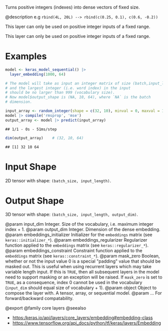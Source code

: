 Turns positive integers (indexes) into dense vectors of fixed size.

@description
e.g `rbind(4L, 20L) --> rbind(c(0.25, 0.1), c(0.6, -0.2))`

This layer can only be used on positive integer inputs of a fixed range.

This layer can only be used on positive integer inputs of a fixed range.

# Examples

```r
model <- keras_model_sequential() |>
  layer_embedding(1000, 64)

# The model will take as input an integer matrix of size (batch,input_length),
# and the largest integer (i.e. word index) in the input
# should be no larger than 999 (vocabulary size).
# Now model$output_shape is (NA, 10, 64), where `NA` is the batch
# dimension.

input_array <- random_integer(shape = c(32, 10), minval = 0, maxval = 1000)
model |> compile('rmsprop', 'mse')
output_array <- model |> predict(input_array)
```

```
## 1/1 - 0s - 51ms/step
```

```r
dim(output_array)    # (32, 10, 64)
```

```
## [1] 32 10 64
```

# Input Shape
2D tensor with shape: `(batch_size, input_length)`.

# Output Shape
3D tensor with shape: `(batch_size, input_length, output_dim)`.

@param input_dim Integer. Size of the vocabulary,
    i.e. maximum integer index + 1.
@param output_dim Integer. Dimension of the dense embedding.
@param embeddings_initializer Initializer for the `embeddings`
    matrix (see `keras::initializer_*`).
@param embeddings_regularizer Regularizer function applied to
    the `embeddings` matrix (see `keras::regularizer_*`).
@param embeddings_constraint Constraint function applied to
    the `embeddings` matrix (see `keras::constraint_*`).
@param mask_zero Boolean, whether or not the input value 0 is a special
    "padding" value that should be masked out.
    This is useful when using recurrent layers which
    may take variable length input. If this is `TRUE`,
    then all subsequent layers in the model need
    to support masking or an exception will be raised.
    If `mask_zero` is set to `TRUE`, as a consequence,
    index 0 cannot be used in the vocabulary (`input_dim` should
    equal size of vocabulary + 1).
@param object Object to compose the layer with. A tensor, array, or sequential model.
@param ... For forward/backward compatability.

@export
@family core layers
@seealso
+ <https:/keras.io/api/layers/core_layers/embedding#embedding-class>
+ <https://www.tensorflow.org/api_docs/python/tf/keras/layers/Embedding>
